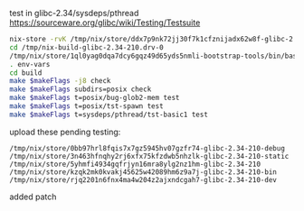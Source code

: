 
test in
glibc-2.34/sysdeps/pthread
https://sourceware.org/glibc/wiki/Testing/Testsuite

```sh
nix-store -rvK /tmp/nix/store/ddx7p9nk72jj30f7k1cfznijadx62w8f-glibc-2.34-210.drv
cd /tmp/nix-build-glibc-2.34-210.drv-0
/tmp/nix/store/1ql0yag0dqa7dcy6gqz49d65yds5nmli-bootstrap-tools/bin/bash
. env-vars
cd build
make $makeFlags -j8 check
make $makeFlags subdirs=posix check
make $makeFlags t=posix/bug-glob2-mem test
make $makeFlags t=posix/tst-spawn test
make $makeFlags t=sysdeps/pthread/tst-basic1 test
```

upload these pending testing:

```
/tmp/nix/store/0bb97hrl8fqis7x7gz5945hv07gzfr74-glibc-2.34-210-debug
/tmp/nix/store/3n463hfnqhy2rj6xfx75kfzdwb5nhzlk-glibc-2.34-210-static
/tmp/nix/store/5yhmfi4934gqfrjyn16mra8ylg2nz1hm-glibc-2.34-210
/tmp/nix/store/kzqk2mk0kvakj45625w42089hm6z9a7j-glibc-2.34-210-bin
/tmp/nix/store/rjq2201n6fnx4ma4w204z2ajxndcgah7-glibc-2.34-210-dev
```

added patch
